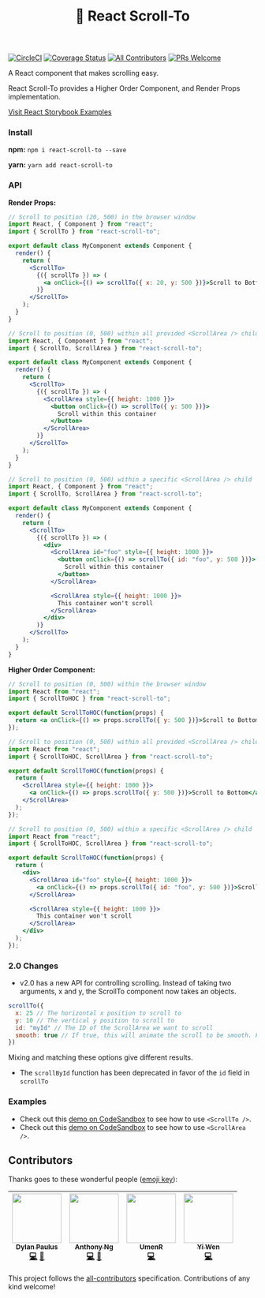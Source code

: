 <h1 align="center" style="padding: 40px;">
    👟 React Scroll-To
</h1>

[![CircleCI](https://circleci.com/gh/ganderzz/react-scroll-to/tree/master.svg?style=svg)](https://circleci.com/gh/ganderzz/react-scroll-to/tree/master)
[![Coverage Status](https://coveralls.io/repos/github/ganderzz/react-scroll-to/badge.svg?branch=feature%2Fcreate-circi-artifact)](https://coveralls.io/github/ganderzz/react-scroll-to?branch=feature%2Fcreate-circi-artifact)
[![All Contributors](https://img.shields.io/badge/all_contributors-4-orange.svg?style=flat-square)](#contributors)
[![PRs Welcome](https://img.shields.io/badge/PRs-welcome-brightgreen.svg?style=flat-square)](http://makeapullrequest.com)

A React component that makes scrolling easy.

React Scroll-To provides a Higher Order Component, and Render Props implementation.

[Visit React Storybook Examples](https://ganderzz.github.io/react-scroll-to/)

### Install

**npm:** `npm i react-scroll-to --save`

**yarn:** `yarn add react-scroll-to`

### API

**Render Props:**

```jsx
// Scroll to position (20, 500) in the browser window
import React, { Component } from "react";
import { ScrollTo } from "react-scroll-to";

export default class MyComponent extends Component {
  render() {
    return (
      <ScrollTo>
        {({ scrollTo }) => (
          <a onClick={() => scrollTo({ x: 20, y: 500 })}>Scroll to Bottom</a>
        )}
      </ScrollTo>
    );
  }
}
```

```jsx
// Scroll to position (0, 500) within all provided <ScrollArea /> children
import React, { Component } from "react";
import { ScrollTo, ScrollArea } from "react-scroll-to";

export default class MyComponent extends Component {
  render() {
    return (
      <ScrollTo>
        {({ scrollTo }) => (
          <ScrollArea style={{ height: 1000 }}>
            <button onClick={() => scrollTo({ y: 500 })}>
              Scroll within this container
            </button>
          </ScrollArea>
        )}
      </ScrollTo>
    );
  }
}
```

```jsx
// Scroll to position (0, 500) within a specific <ScrollArea /> child
import React, { Component } from "react";
import { ScrollTo, ScrollArea } from "react-scroll-to";

export default class MyComponent extends Component {
  render() {
    return (
      <ScrollTo>
        {({ scrollTo }) => (
          <div>
            <ScrollArea id="foo" style={{ height: 1000 }}>
              <button onClick={() => scrollTo({ id: "foo", y: 500 })}>
                Scroll within this container
              </button>
            </ScrollArea>

            <ScrollArea style={{ height: 1000 }}>
              This container won't scroll
            </ScrollArea>
          </div>
        )}
      </ScrollTo>
    );
  }
}
```

**Higher Order Component:**

```jsx
// Scroll to position (0, 500) within the browser window
import React from "react";
import { ScrollToHOC } from "react-scroll-to";

export default ScrollToHOC(function(props) {
  return <a onClick={() => props.scrollTo({ y: 500 })}>Scroll to Bottom</a>;
});
```

```jsx
// Scroll to position (0, 500) within all provided <ScrollArea /> children
import React from "react";
import { ScrollToHOC, ScrollArea } from "react-scroll-to";

export default ScrollToHOC(function(props) {
  return (
    <ScrollArea style={{ height: 1000 }}>
      <a onClick={() => props.scrollTo({ y: 500 })}>Scroll to Bottom</a>
    </ScrollArea>
  );
});
```

```jsx
// Scroll to position (0, 500) within a specific <ScrollArea /> child
import React from "react";
import { ScrollToHOC, ScrollArea } from "react-scroll-to";

export default ScrollToHOC(function(props) {
  return (
    <div>
      <ScrollArea id="foo" style={{ height: 1000 }}>
        <a onClick={() => props.scrollTo({ id: "foo", y: 500 })}>Scroll to Bottom</a>
      </ScrollArea>

      <ScrollArea style={{ height: 1000 }}>
        This container won't scroll
      </ScrollArea>
    </div>
  );
});
```

### 2.0 Changes

* v2.0 has a new API for controlling scrolling. Instead of taking two arguments, x and y, the ScrollTo component now takes an objects.

```js
scrollTo({
  x: 25 // The horizontal x position to scroll to
  y: 10 // The vertical y position to scroll to
  id: "myId" // The ID of the ScrollArea we want to scroll
  smooth: true // If true, this will animate the scroll to be smooth. False will give an instant scroll. (defaults: false)
})
```

Mixing and matching these options give different results.

* The `scrollById` function has been deprecated in favor of the `id` field in `scrollTo`


### Examples

* Check out this [demo on CodeSandbox](https://codesandbox.io/s/yqlj0yjr41) to see how to use `<ScrollTo />`.
* Check out this [demo on CodeSandbox](https://codesandbox.io/s/5wm7qolrmp) to see how to use `<ScrollArea />`.

## Contributors

Thanks goes to these wonderful people ([emoji key](https://github.com/kentcdodds/all-contributors#emoji-key)):

<!-- ALL-CONTRIBUTORS-LIST:START - Do not remove or modify this section -->

| [<img src="https://avatars3.githubusercontent.com/u/5566054?v=4" width="100px;"/><br /><sub><b>Dylan Paulus</b></sub>](http://www.dylanpaulus.com)<br />[💻](https://github.com/ganderzz/react-scroll-to/commits?author=ganderzz "Code") [📖](https://github.com/ganderzz/react-scroll-to/commits?author=ganderzz "Documentation") | [<img src="https://avatars1.githubusercontent.com/u/14035529?v=4" width="100px;"/><br /><sub><b>Anthony Ng</b></sub>](http://anthonyng.me)<br />[💻](https://github.com/ganderzz/react-scroll-to/commits?author=newyork-anthonyng "Code") [📖](https://github.com/ganderzz/react-scroll-to/commits?author=newyork-anthonyng "Documentation") | [<img src="https://avatars1.githubusercontent.com/u/17663679?v=4" width="100px;"/><br /><sub><b>UmenR</b></sub>](https://github.com/UmenR)<br />[💻](https://github.com/ganderzz/react-scroll-to/commits?author=UmenR "Code") | [<img src="https://avatars2.githubusercontent.com/u/22895?v=4" width="100px;"/><br /><sub><b>Yi Wen</b></sub>](https://github.com/ywen)<br />[💻](https://github.com/ganderzz/react-scroll-to/commits?author=ywen "Code") |
| :--------------------------------------------------------------------------------------------------------------------------------------------------------------------------------------------------------------------------------------------------------------------------------------------------------------------------------: | :------------------------------------------------------------------------------------------------------------------------------------------------------------------------------------------------------------------------------------------------------------------------------------------------------------------------------------------: | :---------------------------------------------------------------------------------------------------------------------------------------------------------------------------------------------------------------------------: | :-----------------------------------------------------------------------------------------------------------------------------------------------------------------------------------------------------------------------: |


<!-- ALL-CONTRIBUTORS-LIST:END -->

This project follows the [all-contributors](https://github.com/kentcdodds/all-contributors) specification. Contributions of any kind welcome!

